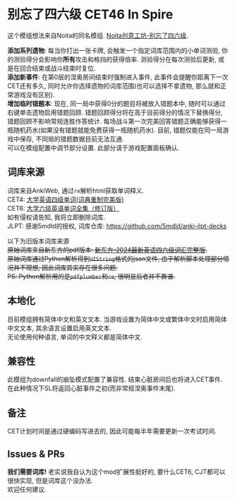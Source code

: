 # 别忘了四六级 CET46 In Spire
这个模组想法来自Noita的同名模组. [Noita创意工坊-别忘了四六级](https://steamcommunity.com/sharedfiles/filedetails/?id=3404422065&searchtext=%E5%88%AB%E5%BF%98%E4%BA%86).

**添加系列遗物**: 每当你打出一张卡牌, 会触发一个指定词库范围内的小单词测验, 你的测验得分会影响你**所有**攻击和格挡的获得倍率. 测验得分在每次测验后更新, 或是在回合结束或战斗结束时复位.  
**添加新事件**: 在第0层的涅奥房间结束时强制进入事件, 此事件会提醒你距离下一次CET还有多久, 同时允许你选择遗物的词库范围(也可以选择不拿遗物, 那么就和正常游戏没有区别).  
**增加临时错题本**: 现在, 同一局中获得0分的题目将被放入错题本中, 随时可以通过右键单击遗物启用错题回顾. 错题回顾得分将在高于目前得分的情况下替换得分, 错题回顾不影响常规连胜作答统计. 每场战斗第一次完美回答错题正确能够获得一瓶随机药水(如果没有错题就能免费获得一瓶随机药水). 目前, 错题仅能在同一局游戏中保存, 不同局的错题数据目前无法互通.  
可以在模组配置中调节部分设置. 此部分请于游戏配置面板确认.  

## 词库来源
词库来自AnkiWeb, 通过`re`解析html获取单词释义.  
CET4: [大学英语四级单词(词典重制完美版)](https://ankiweb.net/shared/info/1378032490)  
CET6: [大学六级英语单词全集（修订版）](https://ankiweb.net/shared/info/2125686844)  
如有侵权请告知, 我将立即删除词库.  
JLPT: 感谢5mdld的授权, 词库仓库: https://github.com/5mdld/anki-jlpt-decks

以下为旧版本词库来源  
~~原始词库来自新东方的pdf版本: [新东方-2024最新英语四六级词汇完整版](https://cet4-6.xdf.cn/202409/13925649.html).~~  
~~原始词库通过Python解析得到`UIString`格式的json文件, 由于解析脚本处理部分情况并不理想, 因此词库其实存在很多问题.~~  
~~PS: Python解析用的是`pdfplumber`和`re`, 很明显后者并不靠谱.~~

## 本地化
目前模组拥有简体中文和英文文本. 当游戏设置为简体中文或繁体中文时启用简体中文文本, 其余语言设置启用英文文本.  
无论使用何种语言, 单词的中文释义都是简体中文.  

## 兼容性
此模组为downfall的崩坠模式配置了兼容性. 结束心脏房间后也将进入CET事件. 在此种情况下SL将返回心脏事件之初(而非常规涅奥事件末尾).

## 备注
CET计划时间是通过硬编码写进去的, 因此可能每半年需要更新一次考试时间.  

## Issues & PRs
**我们需要词库!** 老实说我自认为这个mod扩展性挺好的, 要什么CET6, CJT都可以很快实现, 但是词库这个没办法.  
欢迎任何建议. 
